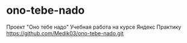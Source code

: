 # ono-tebe-nado
Проект "Оно тебе надо"    Учебная работа на курсе Яндекс Практику  
https://github.com/Medik03/ono-tebe-nado.git


